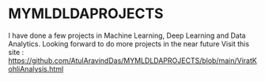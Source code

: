 # MYMLDLDAPROJECTS
I have done a few projects in Machine Learning, Deep Learning and Data Analytics. Looking forward to do more projects in the near future
Visit this site : https://github.com/AtulAravindDas/MYMLDLDAPROJECTS/blob/main/ViratKohliAnalysis.html
